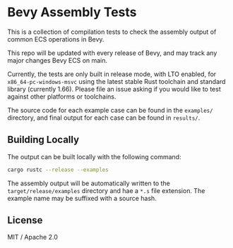 # Bevy Assembly Tests

This is a collection of compilation tests to check the assembly output of common 
ECS operations in Bevy.

This repo will be updated with every release of Bevy, and may track any major
changes Bevy ECS on main.

Currently, the tests are only built in release mode, with LTO enabled, for
`x86_64-pc-windows-msvc` using the latest stable Rust toolchain and standard library
(currently 1.66). Please file an issue asking if you would like to test against other
platforms or toolchains.

The source code for each example case can be found in the `examples/` directory, and
final output for each case can be found in `results/`. 

## Building Locally
The output can be built locally with the following command:

```bash
cargo rustc --release --examples
```

The assembly output will be automatically written to the `target/release/examples`
directory and hae a `*.s` file extension. The example name may be suffixed with
a source hash.

## License
MIT / Apache 2.0